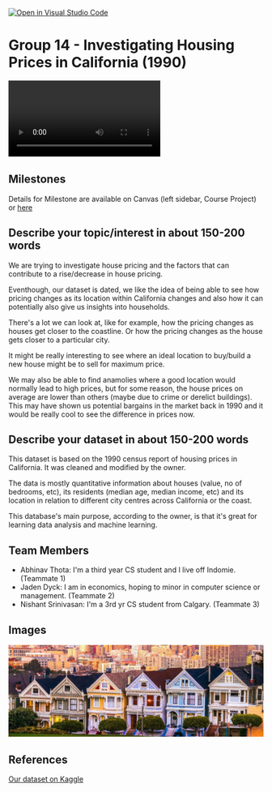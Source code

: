 [![Open in Visual Studio Code](https://classroom.github.com/assets/open-in-vscode-f059dc9a6f8d3a56e377f745f24479a46679e63a5d9fe6f495e02850cd0d8118.svg)](https://classroom.github.com/online_ide?assignment_repo_id=5833586&assignment_repo_type=AssignmentRepo)

# Group 14 - Investigating Housing Prices in California (1990)

![Click here to view my tableau investigation using this dataset](https://user-images.githubusercontent.com/59943893/175869996-cbd6d17f-ca11-4c0f-9c7c-283bcf55b4f4.mp4)



## Milestones

Details for Milestone are available on Canvas (left sidebar, Course Project) or [here](https://firas.moosvi.com/courses/data301/project/milestone01.html)

## Describe your topic/interest in about 150-200 words

We are trying to investigate house pricing and the factors that can contribute to a rise/decrease in house pricing.

Eventhough, our dataset is dated, we like the idea of being able to see how pricing changes as its location within California changes and also how it can potentially also give us insights into households.

There's a lot we can look at, like for example, how the pricing changes as houses get closer to the coastline. Or how the pricing changes as the house gets closer to a particular city.

It might be really interesting to see where an ideal location to buy/build a new house might be to sell for maximum price.

We may also be able to find anamolies where a good location would normally lead to high prices, but for some reason, the house prices on average are lower than others (maybe due to crime or derelict buildings). This may have shown us potential bargains in the market back in 1990 and it would be really cool to see the difference in prices now.

## Describe your dataset in about 150-200 words

This dataset is based on the 1990 census report of housing prices in California. It was cleaned and modified by the owner.

The data is mostly quantitative information about houses (value, no of bedrooms, etc), its residents (median age, median income, etc) and its location in relation to different city centres across California or the coast.

This database's main purpose, according to the owner, is that it's great for learning data analysis and machine learning.

## Team Members

- Abhinav Thota: I'm a third year CS student and I live off Indomie. (Teammate 1)
- Jaden Dyck: I am in economics, hoping to minor in computer science or management. (Teammate 2)
- Nishant Srinivasan: I'm a 3rd yr CS student from Calgary. (Teammate 3)

## Images

![Houses in California](images/california_housing.jpg)

## References

[Our dataset on Kaggle](https://www.kaggle.com/fedesoriano/california-housing-prices-data-extra-features)
